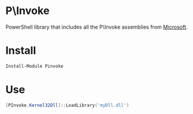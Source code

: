 # P\Invoke 

PowerShell library that includes all the P\Invoke assemblies from [Microsoft](https://github.com/dotnet/pinvoke).

# Install

```powershell
Install-Module Pinvoke
```

# Use 

```powershell
[PInvoke.Kernel32Dll]::LoadLibrary('myDll.dll')
```